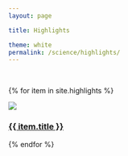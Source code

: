 ```yaml
---
layout: page

title: Highlights

theme: white
permalink: /science/highlights/
---
```


<!-- <ul>
  {% for item in site.highlights %}
    <li>
      <a href="{{ site.baseurl }}{{ item.url }}">{{ item.title }}</a>
    </li>
  {% endfor %}
</ul>
 -->
 
<br>

<div class="teasers">

{% for item in site.highlights %}

<div class="teaser">
  <a href="{{ site.baseurl }}{{ item.url }}">
  	<div class="image-wrapper">
  		<div><img src="{{ site.baseurl }}/assets/images/{{ item.image }}"></div>
  		<div class="hover-scrim"></div>
  	</div>
  	<div class="content-wrapper">
  		<h3>{{ item.title }}</h3>
  	</div>
  </a>
</div>

{% endfor %}

</div>